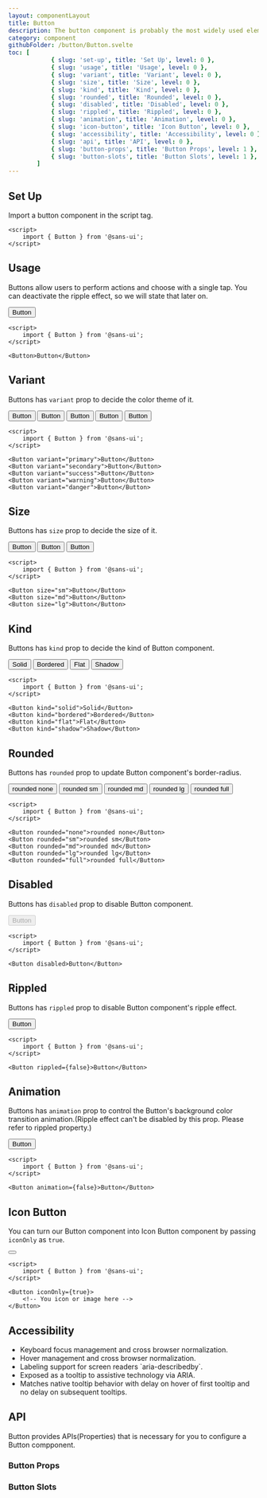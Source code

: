 ```yaml
---
layout: componentLayout
title: Button
description: The button component is probably the most widely used element in any user interface or website as it can be used to launch an action but also to link to other pages.
category: component
githubFolder: /button/Button.svelte
toc: [
			{ slug: 'set-up', title: 'Set Up', level: 0 },
			{ slug: 'usage', title: 'Usage', level: 0 },
			{ slug: 'variant', title: 'Variant', level: 0 },
			{ slug: 'size', title: 'Size', level: 0 },
			{ slug: 'kind', title: 'Kind', level: 0 },
			{ slug: 'rounded', title: 'Rounded', level: 0 },
			{ slug: 'disabled', title: 'Disabled', level: 0 },
			{ slug: 'rippled', title: 'Rippled', level: 0 },
			{ slug: 'animation', title: 'Animation', level: 0 },
			{ slug: 'icon-button', title: 'Icon Button', level: 0 },
			{ slug: 'accessibility', title: 'Accessibility', level: 0 },
			{ slug: 'api', title: 'API', level: 0 },
			{ slug: 'button-props', title: 'Button Props', level: 1 },
			{ slug: 'button-slots', title: 'Button Slots', level: 1 },
		]
---
```


<script>
	import { Button, Link } from '$lib';
	import { PropertyTable, SlotTable, CodeBlockWrapper, AccessibilityIcon }from "../../../mdsvex/components/index.ts"
	import * as Component from "../../../mdsvex/+layout.svelte"
	import { buttonProps, buttonSlots } from "./button-props.ts"

</script>

## Set Up

Import a button component in the script tag.

<CodeBlockWrapper>

```svelte
<script>
	import { Button } from '@sans-ui';
</script>
```

</CodeBlockWrapper>

## Usage

Buttons allow users to perform actions and choose with a single tap. You can deactivate the ripple effect, so we will state that later on.

<Button>Button</Button>

<CodeBlockWrapper>

```svelte
<script>
	import { Button } from '@sans-ui';
</script>

<Button>Button</Button>
```

</CodeBlockWrapper>

## Variant

Buttons has `variant` prop to decide the color theme of it.

<div class="inline-flex flex-row gap-4 flex-wrap">
	<Button variant="primary">Button</Button>
	<Button variant="secondary">Button</Button>
	<Button variant="success">Button</Button>
	<Button variant="warning">Button</Button>
	<Button variant="danger">Button</Button>
</div>

<CodeBlockWrapper>

```svelte
<script>
	import { Button } from '@sans-ui';
</script>

<Button variant="primary">Button</Button>
<Button variant="secondary">Button</Button>
<Button variant="success">Button</Button>
<Button variant="warning">Button</Button>
<Button variant="danger">Button</Button>
```

</CodeBlockWrapper>

## Size

Buttons has `size` prop to decide the size of it.

<div class="flex flex-row gap-4 items-center">
	<Button size="sm">Button</Button>
	<Button size="md">Button</Button>
	<Button size="lg">Button</Button>
</div>

<CodeBlockWrapper>

```svelte
<script>
	import { Button } from '@sans-ui';
</script>

<Button size="sm">Button</Button>
<Button size="md">Button</Button>
<Button size="lg">Button</Button>
```

</CodeBlockWrapper>

## Kind

Buttons has `kind` prop to decide the kind of Button component.

<div class="flex flex-row gap-2 flex-wrap">
	<Button kind="solid">Solid</Button>
	<Button kind="bordered">Bordered</Button>
	<Button kind="flat">Flat</Button>
	<Button kind="shadow">Shadow</Button>
</div>

<CodeBlockWrapper>

```svelte
<script>
	import { Button } from '@sans-ui';
</script>

<Button kind="solid">Solid</Button>
<Button kind="bordered">Bordered</Button>
<Button kind="flat">Flat</Button>
<Button kind="shadow">Shadow</Button>
```

</CodeBlockWrapper>

## Rounded

Buttons has `rounded` prop to update Button component's border-radius.

<div class="flex flex-row gap-2 flex-wrap">
	<Button rounded="none">rounded none</Button>
	<Button rounded="sm">rounded sm</Button>
	<Button rounded="md">rounded md</Button>
	<Button rounded="lg">rounded lg</Button>
	<Button rounded="full">rounded full</Button>
</div>

<CodeBlockWrapper>

```svelte
<script>
	import { Button } from '@sans-ui';
</script>

<Button rounded="none">rounded none</Button>
<Button rounded="sm">rounded sm</Button>
<Button rounded="md">rounded md</Button>
<Button rounded="lg">rounded lg</Button>
<Button rounded="full">rounded full</Button>
```

</CodeBlockWrapper>

## Disabled

Buttons has `disabled` prop to disable Button component.

<Button disabled>Button</Button>

<CodeBlockWrapper>

```svelte
<script>
	import { Button } from '@sans-ui';
</script>

<Button disabled>Button</Button>
```

</CodeBlockWrapper>

## Rippled

Buttons has `rippled` prop to disable Button component's ripple effect.

<Button rippled={false}>Button</Button>

<CodeBlockWrapper>

```svelte
<script>
	import { Button } from '@sans-ui';
</script>

<Button rippled={false}>Button</Button>
```

</CodeBlockWrapper>

## Animation

Buttons has `animation` prop to control the Button's background color transition animation.(Ripple effect can't be disabled by this prop. Please refer to <Link href="#rippled">rippled property</Link>.)

<Button animation={false}>Button</Button>

<CodeBlockWrapper>

```svelte
<script>
	import { Button } from '@sans-ui';
</script>

<Button animation={false}>Button</Button>
```

</CodeBlockWrapper>

## Icon Button

You can turn our Button component into Icon Button component by passing `iconOnly` as `true`.

<Button iconOnly={true}>
	<svg class="w-[14px] h-[14px]" viewBox="0 0 14 14" fill="white" xmlns="http://www.w3.org/2000/svg">
		<g clip-path="url(#clip0_1222_36554)">
			<path d="M7 0.5V13.5" stroke="white" stroke-width="2px" stroke-linecap="round" stroke-linejoin="round"/>
			<path d="M0.5 6.95996H13.5" stroke="white" stroke-width="2px" stroke-linecap="round" stroke-linejoin="round"/>
		</g>
	</svg>
</Button>

<CodeBlockWrapper>

```svelte
<script>
	import { Button } from '@sans-ui';
</script>

<Button iconOnly={true}>
	<!-- You icon or image here -->
</Button>
```

</CodeBlockWrapper>

## Accessibility

- <div class="flex flex-row items-center gap-4"><AccessibilityIcon class="w-5 h-5"/> Keyboard focus management and cross browser normalization.</div>
- <div class="flex flex-row items-center gap-4"><AccessibilityIcon class="w-5 h-5"/> Hover management and cross browser normalization. </div>
- <div class="flex flex-row items-center gap-4"><AccessibilityIcon class="w-5 h-5"/> Labeling support for screen readers `aria-describedby`. </div>
- <div class="flex flex-row items-center gap-4"><AccessibilityIcon class="w-5 h-5"/> Exposed as a tooltip to assistive technology via ARIA. </div>
- <div class="flex flex-row items-center gap-4"><AccessibilityIcon class="w-5 h-5"/> Matches native tooltip behavior with delay on hover of first tooltip and no delay on subsequent tooltips. </div>

## API

Button provides APIs(Properties) that is necessary for you to configure a Button compponent.

### Button Props

<PropertyTable properties={buttonProps} />

### Button Slots

<SlotTable slots={buttonSlots} />
